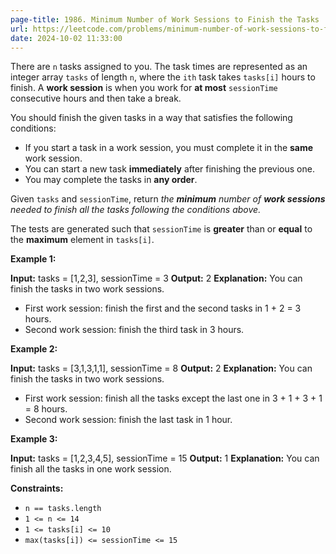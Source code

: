 ```yaml
---
page-title: 1986. Minimum Number of Work Sessions to Finish the Tasks
url: https://leetcode.com/problems/minimum-number-of-work-sessions-to-finish-the-tasks/description/
date: 2024-10-02 11:33:00
---
```

There are `n` tasks assigned to you. The task times are represented as an integer array `tasks` of length `n`, where the `ith` task takes `tasks[i]` hours to finish. A **work session** is when you work for **at most** `sessionTime` consecutive hours and then take a break.

You should finish the given tasks in a way that satisfies the following conditions:

-   If you start a task in a work session, you must complete it in the **same** work session.
-   You can start a new task **immediately** after finishing the previous one.
-   You may complete the tasks in **any order**.

Given `tasks` and `sessionTime`, return *the **minimum** number of **work sessions** needed to finish all the tasks following the conditions above.*

The tests are generated such that `sessionTime` is **greater** than or **equal** to the **maximum** element in `tasks[i]`.

**Example 1:**

**Input:** tasks = \[1,2,3\], sessionTime = 3
**Output:** 2
**Explanation:** You can finish the tasks in two work sessions.
- First work session: finish the first and the second tasks in 1 + 2 = 3 hours.
- Second work session: finish the third task in 3 hours.

**Example 2:**

**Input:** tasks = \[3,1,3,1,1\], sessionTime = 8
**Output:** 2
**Explanation:** You can finish the tasks in two work sessions.
- First work session: finish all the tasks except the last one in 3 + 1 + 3 + 1 = 8 hours.
- Second work session: finish the last task in 1 hour.

**Example 3:**

**Input:** tasks = \[1,2,3,4,5\], sessionTime = 15
**Output:** 1
**Explanation:** You can finish all the tasks in one work session.

**Constraints:**

-   `n == tasks.length`
-   `1 <= n <= 14`
-   `1 <= tasks[i] <= 10`
-   `max(tasks[i]) <= sessionTime <= 15`